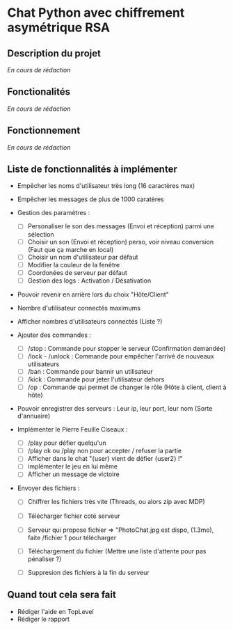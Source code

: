 # Chat Python avec chiffrement asymétrique RSA

## Description du projet

*En cours de rédaction*

## Fonctionalités

*En cours de rédaction*

## Fonctionnement

*En cours de rédaction*

## Liste de fonctionnalités à implémenter 

- Empêcher les noms d'utilisateur très long (16 caractères max)

- Empêcher les messages de plus de 1000 caratères

- Gestion des paramétres : 

    - [ ] Personaliser le son des messages (Envoi et réception) parmi une sélection 
    - [ ] Choisir un son (Envoi et réception) perso, voir niveau conversion (Faut que ça marche en local)
    - [ ] Choisir un nom d'utilisateur par défaut
    - [ ] Modifier la couleur de la fenêtre
    - [ ] Coordonées de serveur par défaut 
    - [ ] Gestion des logs : Activation / Désativation

- Pouvoir revenir en arrière lors du choix "Hôte/Client"

- Nombre d'utilisateur connectés maximums

- Afficher nombres d'utilisateurs connectés (Liste ?)

- Ajouter des commandes :
  
    - [ ] /stop : Commande pour stopper le serveur (Confirmation demandée)
    - [ ] /lock - /unlock : Commande pour empêcher l'arrivé de nouveaux utilisateurs
    - [ ] /ban : Commande pour bannir un utilisateur 
    - [ ] /kick : Commande pour jeter l'utilisateur dehors 
    - [ ] /op : Commande qui permet de changer le rôle (Hôte à client, client à hôte)

- Pouvoir enregistrer des serveurs : Leur ip, leur port, leur nom (Sorte d'annuaire)

- Implémenter le Pierre Feuille Ciseaux :

    - [ ] /play pour défier quelqu'un 
    - [ ] /play ok ou /play non pour accepter / refuser la partie
    - [ ] Afficher dans le chat "{user} vient de défier {user2} !"
    - [ ] implémenter le jeu en lui même
    - [ ] Afficher un message de victoire
    
- Envoyer des fichiers :

    - [ ] Chiffrer les fichiers très vite (Threads, ou alors zip avec MDP)
    - [ ] Télécharger fichier coté serveur
    - [ ] Serveur qui propose fichier => "PhotoChat.jpg est dispo, (1.3mo), faite /fichier 1 pour télécharger
    - [ ] Téléchargement du fichier (Mettre une liste d'attente pour pas pénaliser ?)
    - [ ] Suppresion des fichiers à la fin du serveur
    

## Quand tout cela sera fait

- Rédiger l'aide en TopLevel
- Rédiger le rapport
